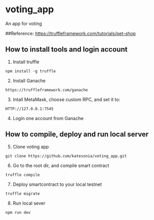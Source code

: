 # voting_app
An app for voting

##Reference:
https://truffleframework.com/tutorials/pet-shop

## How to install tools and login account

1. Install truffle
```
npm install -g truffle
```

2. Install Ganache
```
https://truffleframework.com/ganache
```

3. Intall MetaMask, choose custom RPC, and set it to:
```
HTTP://127.0.0.1:7545
```

4. Login one account from Ganache

## How to compile, deploy and run local server

5. Clone voting app
```
git clone https://github.com/katesonia/voting_app.git
```

6. Go to the root dir, and compile smart contract
```
truffle compile
```

7. Deploy smartcontract to your local testnet
```
truffle migrate
```

8. Run local sever
```
npm run dev
```